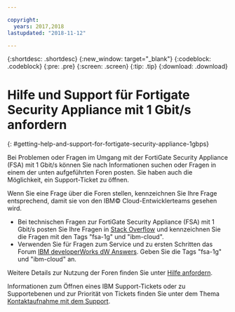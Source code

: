 ```yaml
---

copyright:
  years: 2017,2018
lastupdated: "2018-11-12"

---
```


{:shortdesc: .shortdesc}
{:new_window: target="_blank"}
{:codeblock: .codeblock}
{:pre: .pre}
{:screen: .screen}
{:tip: .tip}
{:download: .download}

# Hilfe und Support für Fortigate Security Appliance mit 1 Gbit/s anfordern
{: #getting-help-and-support-for-fortigate-security-appliance-1gbps}

Bei Problemen oder Fragen im Umgang mit der FortiGate Security Appliance (FSA) mit 1 Gbit/s können Sie nach Informationen suchen oder Fragen in einem der unten aufgeführten Foren posten. Sie haben auch die Möglichkeit, ein Support-Ticket zu öffnen.

Wenn Sie eine Frage über die Foren stellen, kennzeichnen Sie Ihre Frage entsprechend, damit sie von den IBM© Cloud-Entwicklerteams gesehen wird.

* Bei technischen Fragen zur FortiGate Security Appliance (FSA) mit 1 Gbit/s posten Sie Ihre Fragen in [Stack Overflow](https://stackoverflow.com/search?q=fsa-1g+ibm-cloud) und kennzeichnen Sie die Fragen mit den Tags "fsa-1g" und "ibm-cloud".
* Verwenden Sie für Fragen zum Service und zu ersten Schritten das Forum [IBM developerWorks dW Answers](https://developer.ibm.com/answers/topics/fsa-1g.html?smartspace=ibm-cloud). Geben Sie die Tags "fsa-1g" und "ibm-cloud" an.

Weitere Details zur Nutzung der Foren finden Sie unter [Hilfe anfordern](https://{DomainName}/docs/get-support?topic=get-support-using-avatar).

Informationen zum Öffnen eines IBM Support-Tickets oder zu Supportebenen und zur Priorität von Tickets finden Sie unter dem Thema [Kontaktaufnahme mit dem Support](/docs/get-support?topic=get-support-contacting-bluemix-support-dedicated-local).
